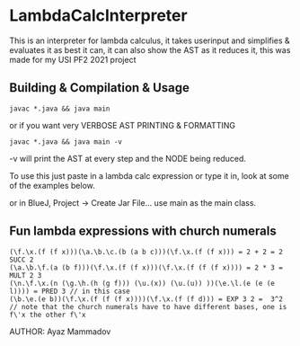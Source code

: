 # LambdaCalcInterpreter
This is an interpreter for lambda calculus, it takes userinput and simplifies & evaluates it as best it can, it can also show the AST as it reduces it, this was made for my USI PF2 2021 project

## Building & Compilation & Usage

```
javac *.java && java main 
```
or if you want very VERBOSE AST PRINTING & FORMATTING
```
javac *.java && java main -v
```
-v will print the AST at every step and the NODE being reduced.

To use this just paste in a lambda calc expression or type it in, look at some of the examples below.


or in BlueJ, Project -> Create Jar File... use main as the main class.

## Fun lambda expressions with church numerals

```
(\f.\x.(f (f x)))(\a.\b.\c.(b (a b c)))(\f.\x.(f (f x))) = 2 + 2 = 2 SUCC 2
(\a.\b.\f.(a (b f)))(\f.\x.(f (f x)))(\f.\x.(f (f (f x)))) = 2 * 3 = MULT 2 3
(\n.\f.\x.(n (\g.\h.(h (g f))) (\u.(x)) (\u.(u)) ))(\e.\l.(e (e (e l)))) = PRED 3 // in this case 
(\b.\e.(e b))(\f.\x.(f (f (f x))))(\f.\x.(f (f d))) = EXP 3 2 =  3^2 // note that the church numerals have to have different bases, one is f\'x the other f\'x
```

AUTHOR: Ayaz Mammadov
